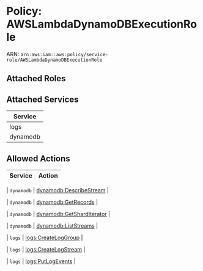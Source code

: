 # Policy: AWSLambdaDynamoDBExecutionRole

ARN: `arn:aws:iam::aws:policy/service-role/AWSLambdaDynamoDBExecutionRole`

## Attached Roles

## Attached Services

| Service |
|---------|
| logs |
| dynamodb |

## Allowed Actions

| Service | Action |
|:-------:|--------|

| `dynamodb` | [dynamodb:DescribeStream](../actions.md#dynamodb:describestream) |

| `dynamodb` | [dynamodb:GetRecords](../actions.md#dynamodb:getrecords) |

| `dynamodb` | [dynamodb:GetShardIterator](../actions.md#dynamodb:getsharditerator) |

| `dynamodb` | [dynamodb:ListStreams](../actions.md#dynamodb:liststreams) |

| `logs` | [logs:CreateLogGroup](../actions.md#logs:createloggroup) |

| `logs` | [logs:CreateLogStream](../actions.md#logs:createlogstream) |

| `logs` | [logs:PutLogEvents](../actions.md#logs:putlogevents) |
